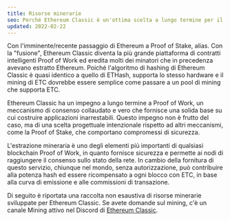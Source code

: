 ```yaml
---
title: Risorse minerarie
seo: Perché Ethereum Classic è un'ottima scelta a lungo termine per il mining di criptovalute e una raccolta di risorse che coprono hardware, software e pool di mining.
updated: 2022-02-22
---
```


Con l'imminente/recente passaggio di Ethereum a Proof of Stake, alias. Con la "fusione", Ethereum Classic diventa la più grande piattaforma di contratti intelligenti Proof of Work ed eredita molti dei minatori che in precedenza avevano estratto Ethereum. Poiché l'algoritmo di hashing di Ethereum Classic è quasi identico a quello di ETHash, supporta lo stesso hardware e il mining di ETC dovrebbe essere semplice come passare a un pool di mining che supporta ETC.

Ethereum Classic ha un impegno a lungo termine [](/why-classic/proof-of-work) a Proof of Work, un meccanismo di consenso collaudato e vero che fornisce una solida base su cui costruire applicazioni inarrestabili. Questo impegno non è frutto del caso, ma di una scelta progettuale intenzionale rispetto ad altri meccanismi, come la Proof of Stake, che comportano compromessi di sicurezza.

L'estrazione mineraria è uno degli elementi più importanti di qualsiasi blockchain Proof of Work, in quanto fornisce sicurezza e permette ai nodi di raggiungere il consenso sullo stato della rete. In cambio della fornitura di questo servizio, chiunque nel mondo, senza autorizzazione, può contribuire alla potenza hash ed essere ricompensato a ogni blocco con ETC, in base alla curva di emissione e alle commissioni di transazione.

Di seguito è riportata una raccolta non esaustiva di risorse minerarie sviluppate per Ethereum Classic. Se avete domande sul mining, c'è un canale Mining attivo nel Discord di [Ethereum Classic](/community/channels).
